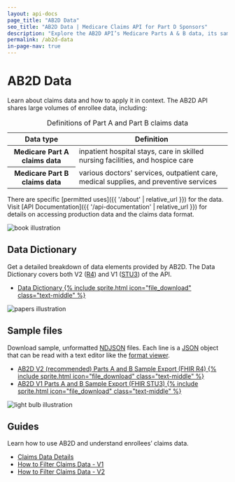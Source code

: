 ```yaml
---
layout: api-docs
page_title: "AB2D Data"
seo_title: "AB2D Data | Medicare Claims API for Part D Sponsors"
description: "Explore the AB2D API’s Medicare Parts A & B data, its sample files, and claims data details."
permalink: /ab2d-data
in-page-nav: true
---
```


# AB2D Data

Learn about claims data and how to apply it in context. The AB2D API shares large volumes of enrollee data, including:

<table class="usa-table usa-table--borderless usa-table--stacked margin-bottom-4">
  <caption class="usa-sr-only">Definitions of Part A and Part B claims data</caption>
  <thead>
    <tr>
      <th scope="col">Data type</th>
      <th scope="col">Definition</th>
    </tr>
  </thead>
  <tbody>
    <tr>
      <th scope="row"><strong>Medicare Part A claims data</strong></th>
      <td>
        inpatient hospital stays, care in skilled nursing facilities, and hospice care
      </td>
    </tr>
    <tr>
      <th scope="row"><strong>Medicare Part B claims data</strong></th>
      <td>
        various doctors' services, outpatient care, medical supplies, and preventive services
      </td>
    </tr>
  </tbody>
</table>

There are specific [permitted uses]({{ '/about' | relative_url }}) for the data. Visit [API Documentation]({{ '/api-documentation' | relative_url }}) for details on accessing production data and the claims data format.

<div class="grid-row grid-gap margin-y-6 tablet:grid-gap-0 tablet:margin-y-8 desktop:margin-y-10">
  <div class="grid-col-2 tablet:grid-col-3 text-center">
    <img src="{{ '/assets/img/book.svg' | relative_url }}" alt="book illustration" />
  </div>
  <div class="grid-col-fill tablet:grid-col-9">
    <h2>Data Dictionary</h2>
    <p>Get a detailed breakdown of data elements provided by AB2D. The Data Dictionary covers both V2 (<a href="https://hl7.org/fhir/R4/">R4</a>) and V1 (<a href="https://hl7.org/fhir/STU3/">STU3</a>) of the API.</p>
    <ul>
      <li><a href="{{ '/assets/downloads/ab2d-data-dictionary.xlsx' | relative_url }}">Data Dictionary {% include sprite.html icon="file_download" class="text-middle" %}</a></li>
    </ul>
  </div>
</div>

<div class="grid-row grid-gap margin-y-6 tablet:grid-gap-0 tablet:margin-y-8 desktop:margin-y-10">
  <div class="grid-col-2 tablet:grid-col-3 text-center">
    <img src="{{ '/assets/img/paper.svg' | relative_url }}" alt="papers illustration" />
  </div>
  <div class="grid-col-fill tablet:grid-col-9">
    <h2>Sample files</h2>
    <p>Download sample, unformatted <a href="https://github.com/ndjson/ndjson-spec">NDJSON</a> files. Each line is a <a href="https://www.json.org/json-en.html">JSON</a> object that can be read with a text editor like the <a href="https://jsonlint.com/">format viewer</a>.</p>
    <ul>
      <li><a href="{{ '/assets/downloads/sample-data-r4.ndjson' | relative_url }}">AB2D V2 (recommended) Parts A and B Sample Export (FHIR R4) {% include sprite.html icon="file_download" class="text-middle" %}</a></li>
      <li><a href="{{ '/assets/downloads/sample-data-stu3.ndjson' | relative_url }}">AB2D V1 Parts A and B Sample Export (FHIR STU3) {% include sprite.html icon="file_download" class="text-middle" %}</a></li>
    </ul>
  </div>
</div>

<div class="grid-row grid-gap margin-y-6 tablet:grid-gap-0 tablet:margin-y-8 desktop:margin-y-10">
  <div class="grid-col-2 tablet:grid-col-3 text-center">
    <img src="{{ '/assets/img/creativity.svg' | relative_url }}" alt="light bulb illustration" />
  </div>
  <div class="grid-col-fill tablet:grid-col-9">
    <h2>Guides</h2>
    <p>Learn how to use AB2D and understand enrollees’ claims data.</p>
    <ul>
      <li><a href="{{ '/claims-data-details' | relative_url }}">Claims Data Details</a></li>
      <li><a href="{{ '/filter-claims-data-v1' | relative_url }}">How to Filter Claims Data - V1</a></li>
      <li><a href="{{ '/filter-claims-data-v2' | relative_url }}">How to Filter Claims Data - V2</a></li>
    </ul>
  </div>
</div>

